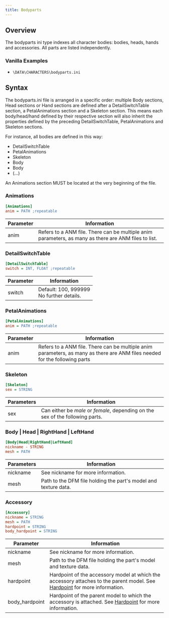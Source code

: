 ```yaml
---
title: Bodyparts
---
```


## Overview
The bodyparts ini type indexes all character bodies: bodies, heads, hands and accessories. All parts are listed independently.

### Vanilla Examples

* `\DATA\CHARACTERS\bodyparts.ini`

## Syntax
The bodyparts.ini file is arranged in a specific order: multiple Body sections, Head sections or Hand sections are defined after a DetailSwitchTable section, a PetalAnimations section and a Skeleton section. This means each body/head/hand defined by their respective section will also inherit the properties defined by the preceding DetailSwitchTable, PetalAnimations and Skeleton sections.

For instance, all bodies are defined in this way:
* DetailSwitchTable
* PetalAnimations
* Skeleton
* Body
* Body
* (...)
  
An Animations section MUST be located at the very beginning of the file.

### Animations
```ini
[Animations]
anim = PATH ;repeatable
```
| Parameter | Information                                                                                          |
| --------- | ---------------------------------------------------------------------------------------------------- |
| anim      | Refers to a ANM file. There can be multiple anim parameters, as many as there are ANM files to list. |

### DetailSwitchTable
```ini
[DetailSwitchTable]
switch = INT, FLOAT ;repeatable
```
| Parameter | Information                                    |
| --------- | ---------------------------------------------- |
| switch    | Default: 100, 999999 <br/> No further details. |

### PetalAnimations
```ini
[PetalAnimations]
anim = PATH ;repeatable
```
| Parameter | Information                                                                                                                |
| --------- | -------------------------------------------------------------------------------------------------------------------------- |
| anim      | Refers to a ANM file. There can be multiple anim parameters, as many as there are ANM files needed for the following parts |

### Skeleton
```ini
[Skeleton]
sex = STRING
```
| Parameters | Information                                                                    |
| ---------- | ------------------------------------------------------------------------------ |
| sex        | Can either be *male* or *female*, depending on the sex of the following parts. |

### Body | Head | RightHand | LeftHand
```ini
[Body|Head|RightHand|LeftHand]
nickname - STRING
mesh = PATH
```
| Parameters | Information                                                     |
| ---------- | --------------------------------------------------------------- |
| nickname   | See nickname for more information.                              |
| mesh       | Path to the DFM file holding the part's model and texture data. |

### Accessory
```ini
[Accessory]
nickname = STRING
mesh = PATH
hardpoint = STRING
body_hardpoint = STRING
```
| Parameter      | Information                                                                                                               |
| -------------- | ------------------------------------------------------------------------------------------------------------------------- |
| nickname       | See nickname for more information.                                                                                        |
| mesh           | Path to the DFM file holding the part's model and texture data.                                                           |
| hardpoint      | Hardpoint of the accessory model at which the accessory attaches to the parent model. See [Hardpoint](../../file-structures/sur.md#hardpoints-section) for more information. |
| body_hardpoint | Hardpoint of the parent model to which the accessory is attached. See [Hardpoint](../../file-structures/sur.md#hardpoints-section) for more information.                     |